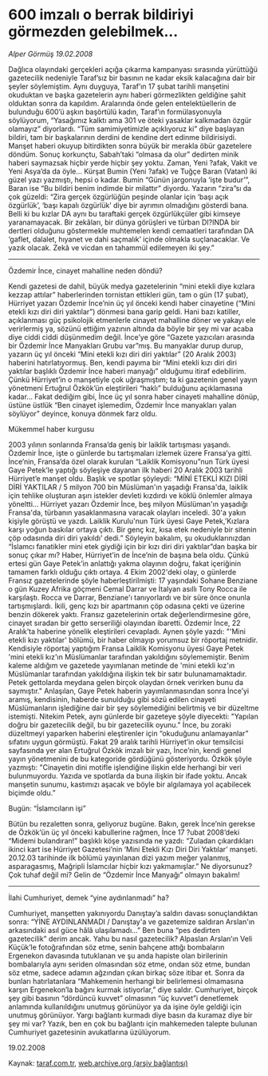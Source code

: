 # 600 imzalı o berrak bildiriyi görmezden gelebilmek...

*Alper Görmüş 19.02.2008*

<div class="yazi">Dağlıca olayındaki gerçekleri açığa çıkarma kampanyası sırasında yürüttüğü gazetecilik nedeniyle Taraf’sız bir basının ne kadar eksik kalacağına dair bir şeyler söylemiştim. Aynı duyguya, Taraf’ın 17 şubat tarihli manşetini okuduktan ve başka gazetelerin aynı haberi görmezlikten geldiğine şahit olduktan sonra da kapıldım. Aralarında önde gelen entelektüellerin de bulunduğu 600’ü aşkın başörtülü kadın, Taraf’ın formülasyonuyla söylüyorum, “Yasağımız kalktı ama 301 ve öteki yasaklar kalkmadan özgür olamayız” diyorlardı. “Tüm samimiyetimizle açıklıyoruz ki” diye başlayan bildiri, tam bir başkalarının derdini de kendine dert edinme bildirisiydi.
Manşet haberi okuyup bitirdikten sonra büyük bir merakla öbür gazetelere döndüm. Sonuç korkunçtu, Sabah’taki “olmasa da olur” dedirten minik haberi saymazsak hiçbir yerde hiçbir şey yoktu. Zaman, Yeni ?afak, Vakit ve Yeni Asya’da da öyle... Kürşat Bumin (Yeni ?afak) ve Tuğçe Baran (Vatan) iki güzel yazı yazmıştı, hepsi o kadar. Bumin “Günün jargonuyla ‘işte budur’”, Baran ise “Bu bildiri benim indimde bir milattır” diyordu. Yazarın “zira”sı da çok güzeldi:
“Zira gerçek özgürlüğün peşinde olanlar için ‘başı açık özgürlük’, ‘başı kapalı özgürlük’ diye bir ayrımın olmadığını gösterdi bana. Belli ki bu kızlar DA aynı bu taraftaki gerçek özgürlükçüler gibi kimseye yaranamayacak. Bir zekâları, bir dünya görüşleri ve türban DI?INDA bir dertleri olduğunu göstermekle muhtemelen kendi cemaatleri tarafından DA ‘gaflet, dalalet, hıyanet ve dahi saçmalık’ içinde olmakla suçlanacaklar. Ve yazık olacak. Zekâ ve vicdan en tahammül edilemeyen iki şey.”

*********

Özdemir İnce, cinayet mahalline neden döndü?

Kendi gazetesi de dahil, büyük medya gazetelerinin “mini etekli diye kızlara kezzap attılar” haberlerinden tornistan ettikleri gün, tam o gün (17 şubat), Hürriyet yazarı Özdemir İnce’nin üç yıl önceki kendi haber cinayetine (“Mini etekli kızı diri diri yaktılar”) dönmesi bana garip geldi. Hani bazı katiller, açıklanması güç psikolojik etmenlerle cinayet mahalline döner ve yakayı ele verirlermiş ya, sözünü ettiğim yazının altında da böyle bir şey mi var acaba diye ciddi ciddi düşünmedim değil.
İnce’ye göre “Gazete yazıcıları arasında bir Özdemir İnce Manyakları Grubu var”mış. Bu manyaklar durup durup, yazarın üç yıl önceki “Mini etekli kızı diri diri yaktılar” (20 Aralık 2003) haberini hatırlatıyormuş. 
Ben, kendi payıma bir “Mini etekli kızı diri diri yaktılar başlıklı Özdemir İnce haberi manyağı” olduğumu itiraf edebilirim. Çünkü Hürriyet’in o manşetiyle çok uğraşmıştım; ta ki gazetenin genel yayın yönetmeni Ertuğrul Özkök’ün eleştirileri “haklı” bulduğunu açıklamasına kadar...
Fakat dediğim gibi, İnce üç yıl sonra haber cinayeti mahalline dönüp, üstüne üstlük “Ben cinayet işlemedim, Özdemir İnce manyakları yalan söylüyor” deyince, konuya dönmek farz oldu. 

Mükemmel haber kurgusu

2003 yılının sonlarında Fransa’da geniş bir laiklik tartışması yaşandı. Özdemir İnce, işte o günlerde bu tartışmaları izlemek üzere Fransa’ya gitti. İnce’nin, Fransa’da özel olarak kurulan “Laiklik Komisyonu”nun Türk üyesi Gaye Petek’le yaptığı söyleşiye dayanan ilk haberi 20 Aralık 2003 tarihli Hürriyet’e manşet oldu. Başlık ve spotlar şöyleydi:
“MİNİ ETEKLİ KIZI DİRİ DİRİ YAKTILAR / 5 milyon 700 bin Müslüman'ın yaşadığı Fransa'da, laiklik için tehlike oluşturan aşırı istekler devleti kızdırdı ve köklü önlemler almaya yöneltti... Hürriyet yazarı Özdemir İnce, beş milyon Müslüman'ın yaşadığı Fransa'da, türbanın yasaklanmasına varacak olayları inceledi. 30'a yakın kişiyle görüştü ve yazdı. Laiklik Kurulu'nun Türk üyesi Gaye Petek,’Kızlara karşı yoğun baskılar ortaya çıktı. Bir genç kız, kısa etek nedeniyle bir sitenin çöp odasında diri diri yakıldı’ dedi.”
Söyleyin bakalım, şu okuduklarınızdan “İslamcı fanatikler mini etek giydiği için bir kızı diri diri yaktılar”dan başka bir sonuç çıkar mı? Haber, Hürriyet’in de İnce’nin de başına bela oldu. Çünkü ertesi gün Gaye Petek’in anlattığı yakma olayının doğru, fakat içeriğinin tamamen farklı olduğu çıktı ortaya. 4 Ekim 2002'deki olay, o günlerde Fransız gazetelerinde şöyle haberleştirilmişti: 17 yaşındaki Sohane Benziane o gün Kuzey Afrika göçmeni Cemal Darrar ve İtalyan asıllı Tony Rocca ile karşılaştı. Rocca ve Darrar, Benziane'ı tanıyorlardı ve bir süre önce onunla tartışmışlardı. İkili, genç kızı bir apartmanın çöp odasına çekti ve üzerine benzin dökerek yaktı. Fransız gazetelerinin ortak değerlendirmesine göre, cinayet sıradan bir getto serseriliği olayından ibaretti. 
Özdemir İnce, 22 Aralık’ta haberine yönelik eleştirileri cevapladı. Aynen şöyle yazdı:
"'Mini etekli kızı yaktılar' bölümü, bir haber olmayıp yorumsuz bir röportaj metnidir. Kendisiyle röportaj yaptığım Fransa Laiklik Komisyonu üyesi Gaye Petek 'mini etekli kız'ın Müslümanlar tarafından yakıldığını söylememiştir. Benim kaleme aldığım ve gazetede yayımlanan metinde de 'mini etekli kız'ın Müslümanlar tarafından yakıldığına ilişkin tek bir satır bulunamamaktadır. Petek gettolarda meydana gelen birçok olaydan örnek verirken bunu da saymıştır."
Anlaşılan, Gaye Petek haberin yayımlanmasından sonra İnce’yi aramış, kendisinin, haberde sunulduğu gibi sözü edilen cinayeti Müslümanların işlediğine dair bir şey söylemediğini belirtmiş ve bir düzeltme istemişti. Nitekim Petek, aynı günlerde bir gazeteye şöyle diyecekti: "Yapılan doğru bir gazetecilik değil, bu bir gazetecilik oyunu." 
İnce, bu zoraki düzeltmeyi yaparken haberini eleştirenler için “okuduğunu anlamayanlar” sıfatını uygun görmüştü. Fakat 29 aralık tarihli Hürriyet’in okur temsilcisi sayfasında yer alan Ertuğrul Özkök imzalı bir yazı, İnce’nin, kendi genel yayın yönetmenini de bu kategoride gördüğünü gösteriyordu. Özkök şöyle yazmıştı:
"Cinayetin dini motifle işlendiğine ilişkin elde herhangi bir veri bulunmuyordu. Yazıda ve spotlarda da buna ilişkin bir ifade yoktu. Ancak manşetin sunumu, kastımızı aşacak ve böyle bir algılamaya yol açabilecek biçimde oldu.”

Bugün: “İslamcıların işi”

Bütün bu rezaletten sonra, geliyoruz bugüne. Bakın, gerek İnce’nin gerekse de Özkök’ün üç yıl önceki kabullerine rağmen, İnce 17 ?ubat 2008’deki “Midemi bulandıran!” başlıklı köşe yazısında ne yazdı:
“Zuladan çıkardıkları ikinci kart ise Hürriyet Gazetesi’nin ‘Mini Etekli Kızı Diri Diri Yaktılar’ manşeti. 20.12.03 tarihinde ilk bölümü yayınlanan dizi yazım meğer yalanmış, asparagasmış, Mağripli İslamcılar hiçbir kızı yakmamışlar.”
Ne diyorsunuz? Çok tuhaf değil mi? Gelin de “Özdemir İnce Manyağı” olmayın bakalım! 

*********

İlahi Cumhuriyet, demek “yine aydınlanmadı” ha?

Cumhuriyet, manşetten yakınıyordu Danıştay’a saldırı davası sonuçlandıktan sonra: “YİNE AYDINLANMADI / Danıştay'a ve gazetemize saldıran Arslan'ın arkasındaki asıl güce hâlâ ulaşılamadı...” 
Ben buna “pes dedirten gazetecilik” derim ancak. Yahu bu nasıl gazetecilik? Alpaslan Arslan’ın Veli Küçük’le fotoğrafından söz etme, senin bahçene attığı bombaların Ergenekon davasında tutuklanan ve şu anda hapiste olan birilerinin bombalarıyla aynı seriden olmasından söz etme, ondan söz etme, bundan söz etme, sadece adamın ağzından çıkan birkaç söze itibar et. Sonra da bunları hatırlatanlara “Mahkemenin herhangi bir belirlemesi olmamasına karşın Ergenekon’la bağını kurmak istiyorlar,” diye saldır. 
Cumhuriyet, birçok şey gibi basının “dördüncü kuvvet” olmasının “üç kuvvet”i denetlemek anlamında kullanıldığını unutmuş görünüyor ya da işine öyle geldiği için unutmuş görünüyor. Yargı bağlantı kurmadı diye basın da kuramaz diye bir şey mi var?
Yazık, ben en çok bu bağlantı için mahkemeden talepte bulunan Cumhuriyet gazetesinin avukatlarına üzülüyorum.

19.02.2008</div>

Kaynak: [taraf.com.tr](http://www.taraf.com.tr:80/alper-gormus/makale-600-imzali-o-berrak-bildiriyi-gormezden.htm), [web.archive.org (arşiv bağlantısı)](http://web.archive.org/web/20101115130749/http://www.taraf.com.tr:80/alper-gormus/makale-600-imzali-o-berrak-bildiriyi-gormezden.htm)
